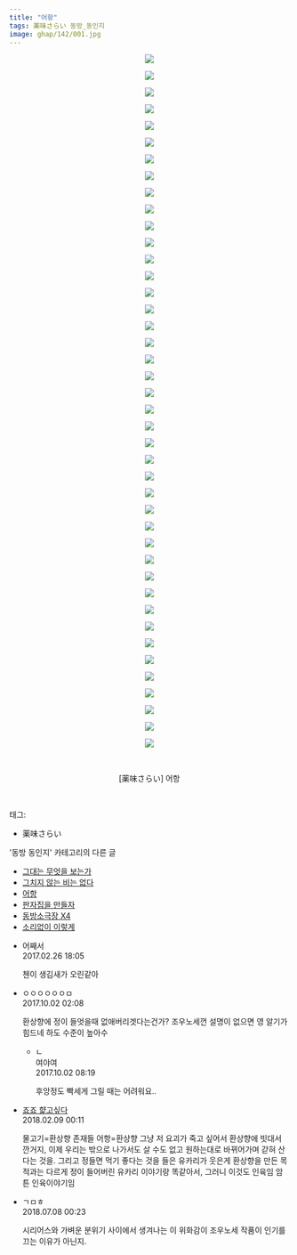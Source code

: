 ```yaml
---
title: "어항"
tags: 薬味さらい 동방_동인지
image: ghap/142/001.jpg
---
```

<div class="article">
<p style="text-align: center; clear: none; float: none;"><img src="{{ site.nasurl }}/ghap/142/001.jpg"/></p>
<p style="text-align: center; clear: none; float: none;"><img src="{{ site.nasurl }}/ghap/142/002.jpg"/></p>
<p style="text-align: center; clear: none; float: none;"><img src="{{ site.nasurl }}/ghap/142/003.jpg"/></p>
<p style="text-align: center; clear: none; float: none;"><img src="{{ site.nasurl }}/ghap/142/004.jpg"/></p>
<p style="text-align: center; clear: none; float: none;"><img src="{{ site.nasurl }}/ghap/142/005.jpg"/></p>
<p style="text-align: center; clear: none; float: none;"><img src="{{ site.nasurl }}/ghap/142/006.jpg"/></p>
<p style="text-align: center; clear: none; float: none;"><img src="{{ site.nasurl }}/ghap/142/007.jpg"/></p>
<p style="text-align: center; clear: none; float: none;"><img src="{{ site.nasurl }}/ghap/142/008.jpg"/></p>
<p style="text-align: center; clear: none; float: none;"><img src="{{ site.nasurl }}/ghap/142/009.jpg"/></p>
<p style="text-align: center; clear: none; float: none;"><img src="{{ site.nasurl }}/ghap/142/010.jpg"/></p>
<p style="text-align: center; clear: none; float: none;"><img src="{{ site.nasurl }}/ghap/142/011.jpg"/></p>
<p style="text-align: center; clear: none; float: none;"><img src="{{ site.nasurl }}/ghap/142/012.jpg"/></p>
<p style="text-align: center; clear: none; float: none;"><img src="{{ site.nasurl }}/ghap/142/013.jpg"/></p>
<p style="text-align: center; clear: none; float: none;"><img src="{{ site.nasurl }}/ghap/142/014.jpg"/></p>
<p style="text-align: center; clear: none; float: none;"><img src="{{ site.nasurl }}/ghap/142/015.jpg"/></p>
<p style="text-align: center; clear: none; float: none;"><img src="{{ site.nasurl }}/ghap/142/016.jpg"/></p>
<p style="text-align: center; clear: none; float: none;"><img src="{{ site.nasurl }}/ghap/142/017.jpg"/></p>
<p style="text-align: center; clear: none; float: none;"><img src="{{ site.nasurl }}/ghap/142/018.jpg"/></p>
<p style="text-align: center; clear: none; float: none;"><img src="{{ site.nasurl }}/ghap/142/019.jpg"/></p>
<p style="text-align: center; clear: none; float: none;"><img src="{{ site.nasurl }}/ghap/142/020.jpg"/></p>
<p style="text-align: center; clear: none; float: none;"><img src="{{ site.nasurl }}/ghap/142/021.jpg"/></p>
<p style="text-align: center; clear: none; float: none;"><img src="{{ site.nasurl }}/ghap/142/022.jpg"/></p>
<p style="text-align: center; clear: none; float: none;"><img src="{{ site.nasurl }}/ghap/142/023.jpg"/></p>
<p style="text-align: center; clear: none; float: none;"><img src="{{ site.nasurl }}/ghap/142/024.jpg"/></p>
<p style="text-align: center; clear: none; float: none;"><img src="{{ site.nasurl }}/ghap/142/025.jpg"/></p>
<p style="text-align: center; clear: none; float: none;"><img src="{{ site.nasurl }}/ghap/142/026.jpg"/></p>
<p style="text-align: center; clear: none; float: none;"><img src="{{ site.nasurl }}/ghap/142/027.jpg"/></p>
<p style="text-align: center; clear: none; float: none;"><img src="{{ site.nasurl }}/ghap/142/028.jpg"/></p>
<p style="text-align: center; clear: none; float: none;"><img src="{{ site.nasurl }}/ghap/142/029.jpg"/></p>
<p style="text-align: center; clear: none; float: none;"><img src="{{ site.nasurl }}/ghap/142/030.jpg"/></p>
<p style="text-align: center; clear: none; float: none;"><img src="{{ site.nasurl }}/ghap/142/031.jpg"/></p>
<p style="text-align: center; clear: none; float: none;"><img src="{{ site.nasurl }}/ghap/142/032.jpg"/></p>
<p style="text-align: center; clear: none; float: none;"><img src="{{ site.nasurl }}/ghap/142/033.jpg"/></p>
<p style="text-align: center; clear: none; float: none;"><img src="{{ site.nasurl }}/ghap/142/034.jpg"/></p>
<p style="text-align: center; clear: none; float: none;"><img src="{{ site.nasurl }}/ghap/142/035.jpg"/></p>
<p style="text-align: center; clear: none; float: none;"><img src="{{ site.nasurl }}/ghap/142/036.jpg"/></p>
<p style="text-align: center; clear: none; float: none;"><img src="{{ site.nasurl }}/ghap/142/037.jpg"/></p>
<p style="text-align: center; clear: none; float: none;"><img src="{{ site.nasurl }}/ghap/142/038.jpg"/></p>
<p style="text-align: center; clear: none; float: none;"><img src="{{ site.nasurl }}/ghap/142/039.jpg"/></p>
<p style="text-align: center; clear: none; float: none;"><img src="{{ site.nasurl }}/ghap/142/040.jpg"/></p>
<p style="text-align: center; clear: none; float: none;"><img src="{{ site.nasurl }}/ghap/142/041.jpg"/></p>
<p style="text-align: center; clear: none; float: none;"><img src="{{ site.nasurl }}/ghap/142/042.jpg"/></p>
<p style="text-align: center; clear: none; float: none;"><br/></p>
<p style="text-align: center; clear: none; float: none;">[薬味さらい] 어항</p>
<p><br/></p>
</div><div class="tagTrail">
<p>태그: </p>
<ul>
<li>薬味さらい</li>
</ul>
</div><div class="another">
<p>'동방 동인지' 카테고리의 다른 글</p>
<ul>
<li><a href="/2016-06-18-ghap_144">그대는 무엇을 보는가</a></li>
<li><a href="/2016-06-18-ghap_143">그치지 않는 비는 없다</a></li>
<li><a href="/2016-06-18-ghap_142">어항</a></li>
<li><a href="/2016-06-18-ghap_141">판자집을 만들자</a></li>
<li><a href="/2016-06-18-ghap_139">동방소극장 X4</a></li>
<li><a href="/2016-06-18-ghap_138">소리없이 이렇게</a></li>
</ul>
</div><div class="cb_module cb_fluid">
<div class="cb_wrt cb_profile">
<div class="comment">
<ul>
<li class="cb_thumb_off" id="comment14925952">
<div class="cb_comment_area">
<div class="cb_info_area">
<div class="cb_section">
<span class="cb_nick_name">어째서</span>
</div>
<div class="cb_section">
<span class="cb_date">2017.02.26 18:05 </span>
</div>
</div>
<div class="cb_dsc_comment">
<p class="cb_dsc">
											첸이 생김새가 오린같아
										</p>
</div>
</div></li>
<li class="cb_thumb_off" id="comment15094733">
<div class="cb_comment_area">
<div class="cb_info_area">
<div class="cb_section">
<span class="cb_nick_name">ㅇㅇㅇㅇㅇㅇㅁ</span>
</div>
<div class="cb_section">
<span class="cb_date">2017.10.02 02:08 </span>
</div>
</div>
<div class="cb_dsc_comment">
<p class="cb_dsc">
											환상향에 정이 들엇을때 없애버리겟다는건가? 조우노세껀 설명이 없으면 영 알기가 힘드네 하도 수준이 높아수
										</p>
</div>
<ul>
<li class="cb_thumb_off" id="comment15094806">
<span class="cb_bu_subnode">ㄴ</span>
<div class="cb_comment_area">
<div class="cb_info_area">
<div class="cb_section">
<span class="cb_nick_name">여야여</span>
</div>
<div class="cb_section">
<span class="cb_date">2017.10.02 08:19 </span>
</div>
</div>
<div class="cb_dsc_comment">
<p class="cb_dsc">
																후앙정도 빡세게 그릴 때는 어려워요..
															</p>
</div>
</div>
</li>
</ul>
</div></li>
<li class="cb_thumb_off" id="comment15195514">
<div class="cb_comment_area">
<div class="cb_info_area">
<div class="cb_section">
<span class="cb_nick_name"> <a href="http://aaa" onclick="return openLinkInNewWindow(this)">죠죠 햝고싶다</a></span>
</div>
<div class="cb_section">
<span class="cb_date">2018.02.09 00:11 </span>
</div>
</div>
<div class="cb_dsc_comment">
<p class="cb_dsc">
											물고기=환상향 존재들 어항=환상향 그냥 저 요괴가 죽고 싶어서 환상향에 빗대서 깐거지, 이제 우리는 밖으로 나가서도 살 수도 없고 원하는대로 바뀌어가며 갇혀 산다는 것을. 그리고 정들면 먹기 좋다는 것을 들은 유카리가 웃은게 환상향을 만든 목적과는 다르게 정이 들어버린 유카리 이야기랑 똑같아서, 그러니 이것도 인육임 암튼 인육이야기임
										</p>
</div>
</div></li>
<li class="cb_thumb_off" id="comment15282088">
<div class="cb_comment_area">
<div class="cb_info_area">
<div class="cb_section">
<span class="cb_nick_name">ㄱㅁㅎ</span>
</div>
<div class="cb_section">
<span class="cb_date">2018.07.08 00:23 </span>
</div>
</div>
<div class="cb_dsc_comment">
<p class="cb_dsc">
											시리어스와 가벼운 분위기 사이에서 생겨나는 이 위화감이 조우노세 작품이 인기를 끄는 이유가 아닌지.
										</p>
</div>
</div></li>
</ul>
</div>
</div><!-- commentList close -->
</div>
<br/>
<p id="refer"></p>
<br/>
